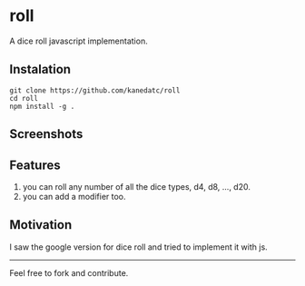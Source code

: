 # roll
A dice roll javascript implementation.

## Instalation

```
git clone https://github.com/kanedatc/roll
cd roll
npm install -g .
```

## Screenshots

## Features

1. you can roll any number of all the dice types, d4, d8, ..., d20.
2. you can add a modifier too. 

## Motivation

I saw the google version for dice roll and tried to implement it with js.

---

Feel free to fork and contribute.
